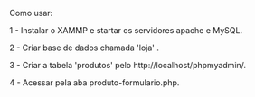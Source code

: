 Como usar:

1 - Instalar o XAMMP e startar os servidores apache e MySQL.

2 - Criar base de dados chamada 'loja' .

3 - Criar a tabela 'produtos' pelo http://localhost/phpmyadmin/.

4 - Acessar pela aba produto-formulario.php.
